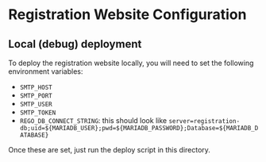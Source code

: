 # Registration Website Configuration

## Local (debug) deployment

To deploy the registration website locally, you will need to set the following environment variables:

- `SMTP_HOST`
- `SMTP_PORT`
- `SMTP_USER`
- `SMTP_TOKEN`
- `REGO_DB_CONNECT_STRING`: this should look like `server=registration-db;uid=${MARIADB_USER};pwd=${MARIADB_PASSWORD};Database=${MARIADB_DATABASE}`

Once these are set, just run the deploy script in this directory.